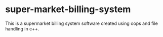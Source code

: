 # super-market-billing-system
This is a supermarket billing system software created using oops and file handling in c++.
